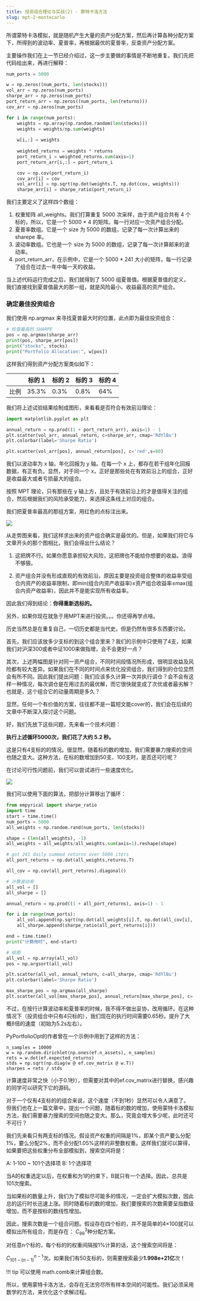 ```yaml
---
title: 投资组合理论与实战(2) - 蒙特卡洛方法
slug: mpt-2-montecarlo
---
```


所谓蒙特卡洛模拟，就是随机产生大量的资产分配方案，然后再计算各种分配方案下，所得到的波动率、夏普率，再根据最优的夏普率，反查资产分配方案。

主要操作我们在上一节已经介绍过，这一步主要做的事情是不断地重复。我们先把代码给出来，再进行解释：

```python
num_ports = 5000

w = np.zeros((num_ports, len(stocks)))
vol_arr = np.zeros(num_ports)
sharpe_arr = np.zeros(num_ports)
port_return_arr = np.zeros((num_ports, len(returns)))
cov_arr = np.zeros(num_ports)

for i in range(num_ports):
    weights = np.array(np.random.random(len(stocks)))
    weights = weights/np.sum(weights)  
                      
    w[i,:] = weights
    
    weighted_returns = weights * returns
    port_return_i = weighted_returns.sum(axis=1)
    port_return_arr[i,:] = port_return_i

    cov = np.cov(port_return_i)
    cov_arr[i] = cov
    vol_arr[i] = np.sqrt(np.dot(weights.T, np.dot(cov, weights)))
    sharpe_arr[i] = sharpe_ratio(port_return_i)
```

我们主要定义了这样四个数组：

1. 权重矩阵 all_weights。我们打算重复 5000 次采样，由于资产组合共有 4 个标的，所以，它是一个 5000 * 4 的矩阵。每一行对应一次资产组合分配。
2. 夏普率数组。它是一个 size 为 5000 的数组，记录了每一次计算出来的 sharepe 率。
3. 波动率数组。它也是一个 size 为 5000 的数组，记录了每一次计算邮来的波动率。
4. port_return_arr，在示例中，它是一个 5000 * 241 大小的矩阵，每一行记录了组合在过去一年中每一天的收益。

当上述代码运行完成之后，我们就得到了 5000 组夏普值。根据夏普值的定义，我们直接找到夏普值最大的那一组，就是风险最小、收益最高的资产组合。

### 确定最佳投资组合

我们使用 np.argmax 来寻找夏普最大时的位置，此点即为最佳投资组合：

```python
# 检查最高的 SHARPE
pos = np.argmax(sharpe_arr)
print(pos, sharpe_arr[pos])
print("stocks", stocks)
print("Portfolio Allocation:", w[pos])
```

这样我们得到资产分配方案类似如下：

|      | 标的 1 | 标的 2 | 标的 3 | 标的 4 |
| ---- | ------ | ------ | ------ | ------ |
| 比例 | 35.3%  | 0.3%   | 0.8%   | 64%    |

我们将上述试验结果绘制成图形，来看看是否符合有效前沿理论：

```python
import matplotlib.pyplot as plt

annual_return = np.prod((1 + port_return_arr), axis=1) - 1
plt.scatter(vol_arr, annual_return, c=sharpe_arr, cmap='RdYlBu')
plt.colorbar(label='Sharpe Ratio')

plt.scatter(vol_arr[pos], annual_return[pos], c='red',s=80)
```

我们以波动率为 x 轴，年化回报为 y 轴。在每一个 x 上，都存在若干组年化回报数据，有正有负。显然，对于同一个 x，正好是那些处在有效前沿上的组合，正好是收益最大或者亏损最大的组合。

按照 MPT 理论，只有那些在 y 轴上方，且处于有效前沿上的才是值得关注的组合，然后根据我们的风险承受能力，来选择这条线上对应的组合。

我们把夏普率最高的那组方案，用红色的点标注出来。

![](https://images.jieyu.ai/images/2023/10/mpt-sharpe-vol.png)

从走势图来看，我们这样求出来的资产组合确实是最优的。但是，如果我们将它与文章开头的那个图相比，我们会得出什么结论？

1. 这把牌不行。如果你愿意承担较大风险，这把牌也不能给你想要的收益。浪得不够狠。

2. 资产组合并没有形成直观的有效前沿，原因主要是投资组合整体的收益率受组合内资产的收益率限制，即min(组合内资产收益率)≤资产组合收益率≤max(组合内资产收益率)，因此并不是能实现所有收益率。

因此我们得到结论：**你得重新选标的。**

另外，如果你现在就急于用MPT来进行投资。。。你还得再学点啥。

历史当然总是在重复自己，一切历史都是当代史。但是仍然有很多东西要讨论。

首先，我们应该放多少支标的到这个组合里来？我们的示例中只使用了4支，如果我们对沪深300或者中证1000来做指增，会不会更好一点？

其次，上述两幅图是针对同一资产组合，不同时间段情况所形成，很明显收益及风险都有较大差异。如果我们在不同的时间点来优化投资组合，我们得到的仓位显然会有所不同。因此我们提出问题：我们应该多久计算一次并执行调仓？会不会有这样一种情况，每次调仓是在用过去的最优解，而它很快就变成了次优或者最劣解？也就是，这个组合它的动量周期是多久？

显然，任何一个有价值的方案，往往都不是一篇短文能cover的，我们会在后续的文章中不断深入探讨这个问题。

好，我们先放下这些问题，先来看一个技术问题：

**执行上述循环5000次，我们花了大约 5.2 秒。**

这是只有4支标的的情况。很显然，随着标的数的增加，我们需要暴力搜索的空间也随之变大。这种方法，在标的数增加到50支、100支时，是否还可行呢？

在讨论可行性问题前，我们可以尝试进行一些速度优化。

![](https://images.jieyu.ai/images/2023/12/vectorize_vs_for.png)

我们可以使用下面的算法，把部分计算移出了循环：

```python
from empyrical import sharpe_ratio
import time
start = time.time()
num_ports = 5000
all_weights = np.random.rand(num_ports, len(stocks))

shape = (len(all_weights), -1)
all_weights = all_weights/all_weights.sum(axis=1).reshape(shape)

# got 241 daily summed returns over 5000 iters
all_port_returns = np.dot(all_weights,returns.T)

all_cov = np.cov(all_port_returns).diagonal()

# 计算波动率
all_vol = []
all_sharpe = []

annual_return = np.prod((1 + all_port_returns), axis=1) - 1

for i in range(num_ports):
    all_vol.append(np.sqrt(np.dot(all_weights[i].T, np.dot(all_cov[i], all_weights[i]))))
    all_sharpe.append(sharpe_ratio(all_port_returns[i]))

end = time.time()
print("计算用时", end-start)

# 绘图
all_vol = np.array(all_vol)
pos = np.argsort(all_vol)

plt.scatter(all_vol, annual_return, c=all_sharpe, cmap='RdYlBu')
plt.colorbar(label='Sharpe Ratio')

max_sharpe_pos = np.argmax(all_sharpe)
plt.scatter(all_vol[max_sharpe_pos], annual_return[max_sharpe_pos], c='red',s=80)
```

不过，在按行计算波动率和夏普率的时候，我不得不做出妥协，改用循环。在这种情况下（投资组合中只有4只标的），我们现在的执行时间需要0.65秒。提升了大概8倍的速度（初始为5.2s左右）。

PyPortfolioOpt的作者曾在一个示例中用到了这样的方法：

```
n_samples = 10000
w = np.random.dirichlet(np.ones(ef.n_assets), n_samples)
rets = w.dot(ef.expected_returns)
stds = np.sqrt(np.diag(w @ ef.cov_matrix @ w.T))
sharpes = rets / stds
```
计算速度非常之快（小于0.1秒），但需要对其中的ef.cov_matrix进行替换，感兴趣的同学可以研究下它的源码。

对于一个仅有4支标的的组合来说，这个速度（不到1秒）显然可以令人满意了。但我们也在上一篇文章中，提出一个问题，随着标的数的增加，使用蒙特卡洛模拟方法，我们需要暴力搜索的空间也随之变大。那么，究竟会增大多少呢，此时还可不可行？

我们先来看只有两支标的情况。假设资产权重的间隔是1%，即某个资产要么分配1%，要么分配2%，而不会分配1.05%这样的非整数权重。这样我们就可以算得，如果要把这些权重分布全部模拟到，搜索空间将是：

A: 1-100 ~ 101个选择项
B: 1个选择项

当A的权重选定以后，在权重和为1的约束下，B就只有一个选择。因此，总共是101次搜索。

当如果标的数量上升，我们为了模拟尽可能多的情况，一定会扩大模拟次数，因此总的运行时长迅速上涨。同时随着标的数的增加，我们要搜索的次数需要呈指数级增加，而不是按标的数线性增加。

因此，搜索次数是一个组合问题。假设存在四个标的，并不是简单的4×100就可以模拟出所有组合，而是存在：
$C_{99}^3$种分配方案。

对任意n个标的，每个标的的权重间隔按1%计算的话，这个搜索空间将是：

$C_{101-(n-1)}^{n-1}$次。如果我们有50支标的，则需要搜索最少**1.998e+21亿**次！

!!! tip
    可以使用 math.comb来计算组合数。

所以，使用蒙特卡洛方法，会存在无法穷尽所有样本空间的可能性。我们必须采用数学的方法，来优化这个求解过程。
